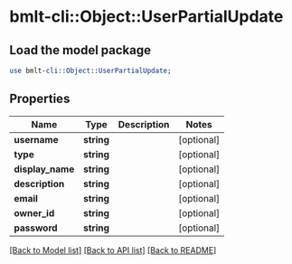 # bmlt-cli::Object::UserPartialUpdate

## Load the model package
```perl
use bmlt-cli::Object::UserPartialUpdate;
```

## Properties
Name | Type | Description | Notes
------------ | ------------- | ------------- | -------------
**username** | **string** |  | [optional] 
**type** | **string** |  | [optional] 
**display_name** | **string** |  | [optional] 
**description** | **string** |  | [optional] 
**email** | **string** |  | [optional] 
**owner_id** | **string** |  | [optional] 
**password** | **string** |  | [optional] 

[[Back to Model list]](../README.md#documentation-for-models) [[Back to API list]](../README.md#documentation-for-api-endpoints) [[Back to README]](../README.md)


